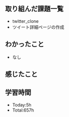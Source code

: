 ## 取り組んだ課題一覧
- twitter_clone
- ツイート詳細ページの作成
## わかったこと
- なし
## 感じたこと

## 学習時間
- Today:5h
- Total:657h
